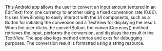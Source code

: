 This Android app allows the user to convert an input amount (entered in an EditText) from one currency to another using a fixed conversion rate (0.80). It uses ViewBinding to easily interact with the UI components, such as a Button for initiating the conversion and a TextView for displaying the result. When the user clicks the convertButton, the convertCurrency() method retrieves the input, performs the conversion, and displays the result in the TextView. The app also logs method entries and exits for debugging purposes. The conversion result is formatted using a string resource.
